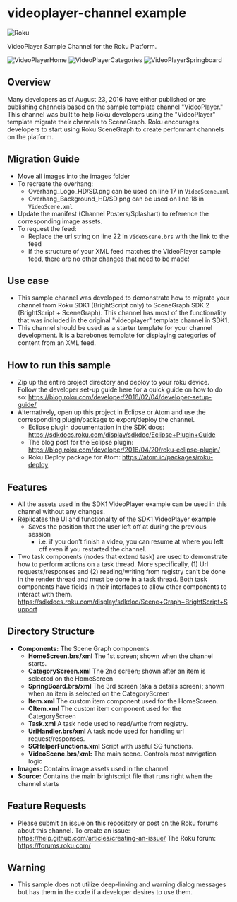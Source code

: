 # videoplayer-channel example
![Roku](https://img.shields.io/badge/Roku-Dev-blue.svg)

VideoPlayer Sample Channel for the Roku Platform.

![VideoPlayerHome](https://raw.githubusercontent.com/rokudev/videoplayer-channel/master/images/VideoPlayerHome.jpg "VideoPlayerHome")
![VideoPlayerCategories](https://raw.githubusercontent.com/rokudev/videoplayer-channel/master/images/VideoPlayerCategories.jpg "VideoPlayerCategories")
![VideoPlayerSpringboard](https://raw.githubusercontent.com/rokudev/videoplayer-channel/master/images/VideoPlayerSpringBoard.jpg "VideoPlayerSpringboard")


## Overview
Many developers as of August 23, 2016 have either published or are publishing channels based on the sample template channel "VideoPlayer." This channel was built to help Roku developers using the "VideoPlayer" template migrate their channels to SceneGraph. Roku encourages developers to start using Roku SceneGraph to create performant channels on the platform.

## Migration Guide
- Move all images into the images folder
- To recreate the overhang:
  - Overhang_Logo_HD/SD.png can be used on line 17 in `VideoScene.xml`
  - Overhang_Background_HD/SD.png can be used on line 18 in `VideoScene.xml`
- Update the manifest (Channel Posters/Splashart) to reference the corresponding image assets.
- To request the feed:
  - Replace the url string on line 22 in `VideoScene.brs` with the link to the feed
  - If the structure of your XML feed matches the VideoPlayer sample feed, there are no other changes that need to be made!

## Use case
- This sample channel was developed to demonstrate how to migrate your channel from Roku SDK1 (BrightScript only) to SceneGraph SDK 2 (BrightScript + SceneGraph). This channel has most of the functionality that was included in the original "videoplayer" template channel in SDK1.
- This channel should be used as a starter template for your channel development. It is a barebones template for displaying categories of content from an XML feed.

## How to run this sample
- Zip up the entire project directory and deploy to your roku device. Follow the developer set-up guide here for a quick guide on how to do so: https://blog.roku.com/developer/2016/02/04/developer-setup-guide/
- Alternatively, open up this project in Eclipse or Atom and use the corresponding plugin/package to export/deploy the channel.
  - Eclipse plugin documentation in the SDK docs: https://sdkdocs.roku.com/display/sdkdoc/Eclipse+Plugin+Guide
  - The blog post for the Eclipse plugin: https://blog.roku.com/developer/2016/04/20/roku-eclipse-plugin/
  - Roku Deploy package for Atom: https://atom.io/packages/roku-deploy

## Features
- All the assets used in the SDK1 VideoPlayer example can be used in this channel without any changes.
- Replicates the UI and functionality of the SDK1 VideoPlayer example
  - Saves the position that the user left off at during the previous session
    - i.e. if you don't finish a video, you can resume at where you left off even if you restarted the channel.
- Two task components (nodes that extend task) are used to demonstrate how to perform actions on a task thread. More specifically, (1) Url requests/responses and (2) reading/writing from registry can't be done in the render thread and must be done in a task thread. Both task components have fields in their interfaces to allow other components to interact with them. https://sdkdocs.roku.com/display/sdkdoc/Scene+Graph+BrightScript+Support

## Directory Structure
- **Components:** The Scene Graph components
  - **HomeScreen.brs/xml** The 1st screen; shown when the channel starts.
  - **CategoryScreen.xml** The 2nd screen; shown after an item is selected on the HomeScreen
  - **SpringBoard.brs/xml** The 3rd screen (aka a details screen); shown when an item is selected on the CategoryScreen
  - **Item.xml** The custom item component used for the HomeScreen.
  - **CItem.xml** The custom item component used for the CategoryScreen
  - **Task.xml** A task node used to read/write from registry.
  - **UriHandler.brs/xml** A task node used for handling url request/responses.
  - **SGHelperFunctions.xml** Script with useful SG functions.
  - **VideoScene.brs/xml:** The main scene. Controls most navigation logic
- **Images:** Contains image assets used in the channel
- **Source:** Contains the main brightscript file that runs right when the channel starts

## Feature Requests
- Please submit an issue on this repository or post on the Roku forums about this channel. To create an issue: https://help.github.com/articles/creating-an-issue/ The Roku forum: https://forums.roku.com/

## Warning
- This sample does not utilize deep-linking and warning dialog messages but has them in the code if a developer desires to use them.
